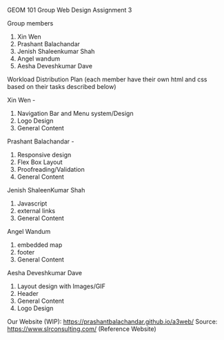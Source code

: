 GEOM 101 Group Web Design Assignment 3

Group members

1. Xin Wen
2. Prashant Balachandar
3. Jenish Shaleenkumar Shah
4. Angel wandum
5. Aesha Deveshkumar Dave

Workload Distribution Plan (each member have their own html and css based on their tasks described below)

Xin Wen -
1. Navigation Bar and Menu system/Design
2. Logo Design 
3. General Content 

Prashant Balachandar -
1. Responsive design 
2. Flex Box Layout  
3. Proofreading/Validation
4. General Content 

Jenish ShaleenKumar Shah
1. Javascript
2. external links
3. General Content 

Angel Wandum
1. embedded map 
2. footer
3. General Content 

Aesha Deveshkumar Dave
1. Layout design with Images/GIF
2. Header
3. General Content 
4. Logo Design

Our Website (WIP): https://prashantbalachandar.github.io/a3web/
Source: https://www.slrconsulting.com/ (Reference Website)
